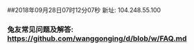##2018年09月28日07时12分07秒 新址: 104.248.55.100
### 兔友常见问题及解答: https://github.com/wanggonging/d/blob/w/FAQ.md
